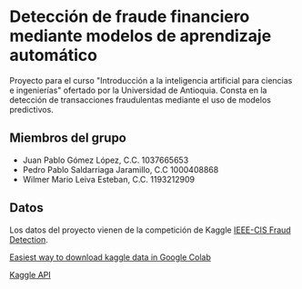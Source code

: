 # Detección de fraude financiero mediante modelos de aprendizaje automático
Proyecto para el curso "Introducción a la inteligencia artificial para ciencias e ingenierías" ofertado por la Universidad de Antioquia. Consta en la detección de transacciones fraudulentas mediante el uso de modelos predictivos.

## Miembros del grupo

- Juan Pablo Gómez López, C.C. 1037665653
- Pedro Pablo Saldarriaga Jaramillo, C.C 1000408868
- Wilmer Mario Leiva Esteban, C.C. 1193212909

## Datos

Los datos del proyecto vienen de la competición de Kaggle [IEEE-CIS Fraud Detection](https://www.kaggle.com/competitions/ieee-fraud-detection/overview).

[Easiest way to download kaggle data in Google Colab](https://www.kaggle.com/general/74235)

[Kaggle API](https://github.com/Kaggle/kaggle-api)
